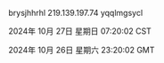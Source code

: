 brysjhhrhl 219.139.197.74 yqqlmgsycl

2024年 10月 27日 星期日 07:20:02 CST

2024年 10月 26日 星期六 23:20:02 GMT
